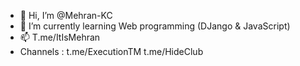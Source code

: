 - 👋 Hi, I’m @Mehran-KC
- 🌱 I’m currently learning Web programming (DJango & JavaScript)
- 📫 T.me/ItIsMehran
- Channels : t.me/ExecutionTM t.me/HideClub

<!---
Mehran-KC/Mehran-KC is a ✨ special ✨ repository because its `README.md` (this file) appears on your GitHub profile.
You can click the Preview link to take a look at your changes.
--->
